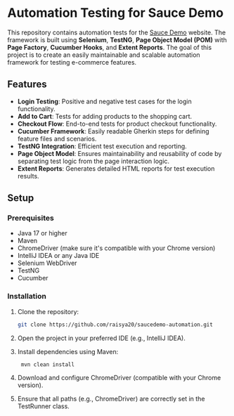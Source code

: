 # Automation Testing for Sauce Demo

This repository contains automation tests for the [Sauce Demo](https://www.saucedemo.com/) website. The framework is built using **Selenium**, **TestNG**, **Page Object Model (POM)** with **Page Factory**, **Cucumber Hooks**, and **Extent Reports**. The goal of this project is to create an easily maintainable and scalable automation framework for testing e-commerce features.

## Features

- **Login Testing**: Positive and negative test cases for the login functionality.
- **Add to Cart**: Tests for adding products to the shopping cart.
- **Checkout Flow**: End-to-end tests for product checkout functionality.
- **Cucumber Framework**: Easily readable Gherkin steps for defining feature files and scenarios.
- **TestNG Integration**: Efficient test execution and reporting.
- **Page Object Model**: Ensures maintainability and reusability of code by separating test logic from the page interaction logic.
- **Extent Reports**: Generates detailed HTML reports for test execution results.

## Setup

### Prerequisites

- Java 17 or higher
- Maven
- ChromeDriver (make sure it's compatible with your Chrome version)
- IntelliJ IDEA or any Java IDE
- Selenium WebDriver
- TestNG
- Cucumber

### Installation

1. Clone the repository:

   ```bash
   git clone https://github.com/raisya20/saucedemo-automation.git
   
2. Open the project in your preferred IDE (e.g., IntelliJ IDEA).

3. Install dependencies using Maven:
   
   ```bash
    mvn clean install

5. Download and configure ChromeDriver (compatible with your Chrome version).

6. Ensure that all paths (e.g., ChromeDriver) are correctly set in the TestRunner class.


